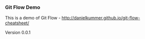 ### Git Flow Demo

This is a demo of Git Flow - http://danielkummer.github.io/git-flow-cheatsheet/

Version 0.0.1